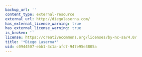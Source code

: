 ```yaml
---
backup_url: ''
content_type: external-resource
external_url: http://diegolaserna.com/
has_external_licence_warning: true
has_external_license_warning: true
is_broken: ''
license: https://creativecommons.org/licenses/by-nc-sa/4.0/
title: '*Diego Laserna*'
uid: c0944507-ebb1-4c1a-afc7-947e95e3805a
---
```

